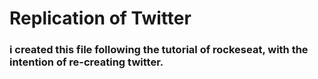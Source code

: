 <h1>Replication of Twitter</h1>

<h3>i created this file following the tutorial of rockeseat,
with the intention of re-creating twitter. </h3>